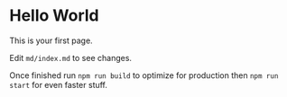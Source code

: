 # Hello World

This is your first page.

Edit `md/index.md` to see changes.

Once finished run `npm run build` to optimize for production
then `npm run start` for even faster stuff.